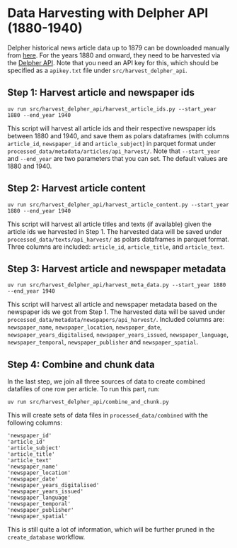 # Data Harvesting with Delpher API (1880-1940)
Delpher historical news article data up to 1879 can be downloaded manually from [here](https://www.delpher.nl/over-delpher/delpher-open-krantenarchief/download-teksten-kranten-1618-1879#b1741).
For the years 1880 and onward, they need to be harvested via the [Delpher API](https://www.kb.nl/en/research-find/for-researchers/data-services-apis-and-downloads).
Note that you need an API key for this, which should be specified as a `apikey.txt` file under `src/harvest_delpher_api`.

## Step 1: Harvest article and newspaper ids

```
uv run src/harvest_delpher_api/harvest_article_ids.py --start_year 1880 --end_year 1940
```

This script will harvest all article ids and their respective newspaper ids between 1880 and 1940, and save them as polars dataframes (with columns `article_id`, `newspaper_id` and `article_subject`) in parquet format under `processed_data/metadata/articles/api_harvest/`.
Note that `--start_year` and `--end_year` are two parameters that you can set. The default values are 1880 and 1940.

## Step 2: Harvest article content

```
uv run src/harvest_delpher_api/harvest_article_content.py --start_year 1880 --end_year 1940
```

This script will harvest all article titles and texts (if available) given the article ids we harvested in Step 1.
The harvested data will be saved under `processed_data/texts/api_harvest/` as polars dataframes in parquet format.
Three columns are included: `article_id`,  `article_title`, and `article_text`.

## Step 3: Harvest article and newspaper metadata

```
uv run src/harvest_delpher_api/harvest_meta_data.py --start_year 1880 --end_year 1940
```

This script will harvest all article and newspaper metadata based on the newspaper ids we got from Step 1. The harvested data will be saved under `processed_data/metadata/newspapers/api_harvest/`. Included columns are: `newspaper_name`, `newspaper_location`, `newspaper_date`, `newspaper_years_digitalised`, `newspaper_years_issued`, `newspaper_language`, `newspaper_temporal`, `newspaper_publisher` and `newspaper_spatial`.

## Step 4: Combine and chunk data

In the last step, we join all three sources of data to create combined datafiles of one row per article. To run this part, run:

```
uv run src/harvest_delpher_api/combine_and_chunk.py
```

This will create sets of data files in `processed_data/combined` with the following columns:

```
'newspaper_id'
'article_id'
'article_subject'
'article_title'
'article_text'
'newspaper_name'
'newspaper_location'
'newspaper_date'
'newspaper_years_digitalised'
'newspaper_years_issued'
'newspaper_language'
'newspaper_temporal'
'newspaper_publisher'
'newspaper_spatial'
```

This is still quite a lot of information, which will be further pruned in the `create_database` workflow.